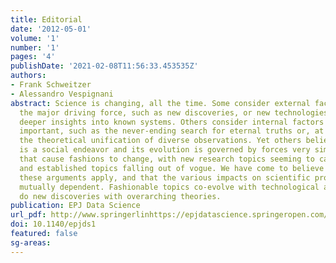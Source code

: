 ```yaml
---
title: Editorial
date: '2012-05-01'
volume: '1'
number: '1'
pages: '4'
publishDate: '2021-02-08T11:56:33.453535Z'
authors:
- Frank Schweitzer
- Alessandro Vespignani
abstract: Science is changing, all the time. Some consider external factors to be
  the major driving force, such as new discoveries, or new technologies that provide
  deeper insights into known systems. Others consider internal factors to be more
  important, such as the never-ending search for eternal truths or, at least, for
  the theoretical unification of diverse observations. Yet others believe that science
  is a social endeavor and its evolution is governed by forces very similar to those
  that cause fashions to change, with new research topics seeming to catch our attention
  and established topics falling out of vogue. We have come to believe that all of
  these arguments apply, and that the various impacts on scientific progress are even
  mutually dependent. Fashionable topics co-evolve with technological advances, as
  do new discoveries with overarching theories.
publication: EPJ Data Science
url_pdf: http://www.springerlinhttps://epjdatascience.springeropen.com/articles/10.1140/epjds1k.com/index/10.1140/epjds1
doi: 10.1140/epjds1
featured: false
sg-areas:
---
```

